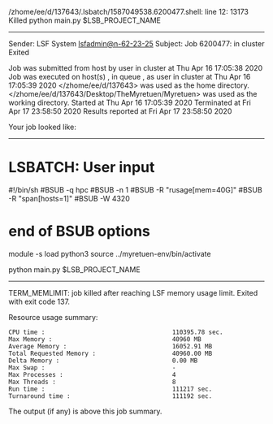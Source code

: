/zhome/ee/d/137643/.lsbatch/1587049538.6200477.shell: line 12: 13173 Killed                  python main.py $LSB_PROJECT_NAME

------------------------------------------------------------
Sender: LSF System <lsfadmin@n-62-23-25>
Subject: Job 6200477: <NNAgent08000-IMP-sample-length10-hist10> in cluster <dcc> Exited

Job <NNAgent08000-IMP-sample-length10-hist10> was submitted from host <n-62-27-19> by user <s183905> in cluster <dcc> at Thu Apr 16 17:05:38 2020
Job was executed on host(s) <n-62-23-25>, in queue <hpc>, as user <s183905> in cluster <dcc> at Thu Apr 16 17:05:39 2020
</zhome/ee/d/137643> was used as the home directory.
</zhome/ee/d/137643/Desktop/TheMyretuen/Myretuen> was used as the working directory.
Started at Thu Apr 16 17:05:39 2020
Terminated at Fri Apr 17 23:58:50 2020
Results reported at Fri Apr 17 23:58:50 2020

Your job looked like:

------------------------------------------------------------
# LSBATCH: User input
#!/bin/sh
#BSUB -q hpc
#BSUB -n 1
#BSUB -R "rusage[mem=40G]"
#BSUB -R "span[hosts=1]"
#BSUB -W 4320
# end of BSUB options

module -s load python3
source ../myretuen-env/bin/activate

python main.py $LSB_PROJECT_NAME


------------------------------------------------------------

TERM_MEMLIMIT: job killed after reaching LSF memory usage limit.
Exited with exit code 137.

Resource usage summary:

    CPU time :                                   110395.78 sec.
    Max Memory :                                 40960 MB
    Average Memory :                             16052.91 MB
    Total Requested Memory :                     40960.00 MB
    Delta Memory :                               0.00 MB
    Max Swap :                                   -
    Max Processes :                              4
    Max Threads :                                8
    Run time :                                   111217 sec.
    Turnaround time :                            111192 sec.

The output (if any) is above this job summary.

